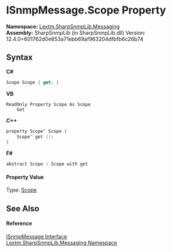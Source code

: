 # ISnmpMessage.Scope Property 
 

**Namespace:**&nbsp;<a href="N_Lextm_SharpSnmpLib_Messaging">Lextm.SharpSnmpLib.Messaging</a><br />**Assembly:**&nbsp;SharpSnmpLib (in SharpSnmpLib.dll) Version: 12.4.0+601762d0e653a71ebb69af963204dfbfb6c26b74

## Syntax

**C#**<br />
``` C#
Scope Scope { get; }
```

**VB**<br />
``` VB
ReadOnly Property Scope As Scope
	Get
```

**C++**<br />
``` C++
property Scope^ Scope {
	Scope^ get ();
}
```

**F#**<br />
``` F#
abstract Scope : Scope with get

```


#### Property Value
Type: <a href="T_Lextm_SharpSnmpLib_Scope">Scope</a>

## See Also


#### Reference
<a href="T_Lextm_SharpSnmpLib_Messaging_ISnmpMessage">ISnmpMessage Interface</a><br /><a href="N_Lextm_SharpSnmpLib_Messaging">Lextm.SharpSnmpLib.Messaging Namespace</a><br />